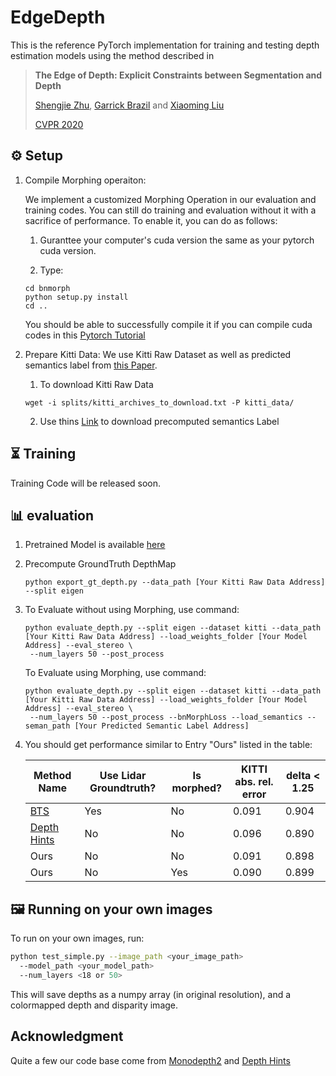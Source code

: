 # EdgeDepth

This is the reference PyTorch implementation for training and testing depth estimation models using the method described in

> **The Edge of Depth: Explicit Constraints between Segmentation and Depth**
>
> [Shengjie Zhu](https://scholar.google.com/citations?user=4hHEXZkAAAAJ&hl=en), [Garrick Brazil](https://garrickbrazil.com/) and [Xiaoming Liu](https://www.cse.msu.edu/~liuxm/index2.html)
>
> [CVPR 2020](https://arxiv.org/abs/2004.00171)

## ⚙️ Setup
1. Compile Morphing operaiton: 

	We implement a customized Morphing Operation in our evaluation and training codes. You can still do training and evaluation without it with a sacrifice of performance. To enable it, you can do as follows:

	1. Guranttee your computer's cuda version the same as your pytorch cuda version.

	2. Type:
	```shell
	cd bnmorph
	python setup.py install
	cd ..
	```

	You should be able to successfully compile it if you can compile cuda codes in this [Pytorch Tutorial](https://github.com/pytorch/extension-cpp)

2. Prepare Kitti Data:
	We use Kitti Raw Dataset as well as predicted semantics label from [this Paper](http://openaccess.thecvf.com/content_CVPR_2019/papers/Zhu_Improving_Semantic_Segmentation_via_Video_Propagation_and_Label_Relaxation_CVPR_2019_paper.pdf).
	1. To download Kitti Raw Data
	```shell
	wget -i splits/kitti_archives_to_download.txt -P kitti_data/
	```

	2. Use thins [Link](https://drive.google.com/file/d/1OWBLheukaMiv_LfAgrSCmGEE9GBQb4yK/view?usp=sharing) to download precomputed semantics Label


## ⏳ Training
Training Code will be released soon.

## 📊 evaluation
1. Pretrained Model is available [here](https://drive.google.com/file/d/1Wu2oyoKqsvNHTMoDZF4wbek2gS9RAF2w/view?usp=sharing)

2. Precompute GroundTruth DepthMap
	```shell
	python export_gt_depth.py --data_path [Your Kitti Raw Data Address] --split eigen
	```

3. To Evaluate without using Morphing, use command:
	```shell
	python evaluate_depth.py --split eigen --dataset kitti --data_path [Your Kitti Raw Data Address] --load_weights_folder [Your Model Address] --eval_stereo \
	 --num_layers 50 --post_process
	```

	To Evaluate using Morphing, use command:
	```shell
	python evaluate_depth.py --split eigen --dataset kitti --data_path [Your Kitti Raw Data Address] --load_weights_folder [Your Model Address] --eval_stereo \
	 --num_layers 50 --post_process --bnMorphLoss --load_semantics --seman_path [Your Predicted Semantic Label Address]
	```

4. You should get performance similar to Entry "Ours" listed in the table:

	| Method Name     | Use Lidar Groundtruth? | Is morphed?  | KITTI abs. rel. error |  delta < 1.25  |
	|-----------------|----------------|--------------|-----------------------|----------------|
	|[BTS](https://arxiv.org/pdf/1907.10326.pdf)              | Yes            | No           | 0.091                | 0.904           |
	|[Depth Hints](http://openaccess.thecvf.com/content_ICCV_2019/papers/Watson_Self-Supervised_Monocular_Depth_Hints_ICCV_2019_paper.pdf)              | No            | No           | 0.096                | 0.890           |
	|Ours              | No            | No           | 0.091                | 0.898           |
	|Ours              | No            | Yes           | 0.090                | 0.899           |

## 🖼 Running on your own images

To run on your own images, run:

```bash
python test_simple.py --image_path <your_image_path>
  --model_path <your_model_path>
  --num_layers <18 or 50>
```

This will save depths as a numpy array (in original resolution), and a colormapped depth and disparity image.

## Acknowledgment
Quite a few our code base come from [Monodepth2](https://github.com/nianticlabs/monodepth2) and [Depth Hints](https://github.com/nianticlabs/depth-hints)
